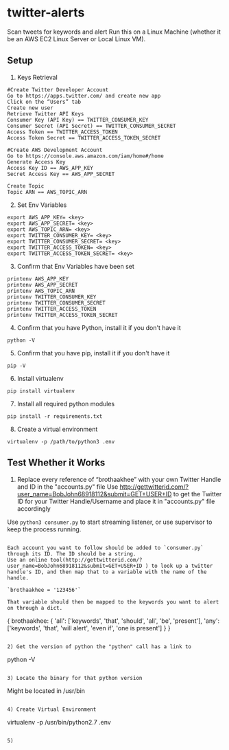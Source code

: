 # twitter-alerts
Scan tweets for keywords and alert
Run this on a Linux Machine (whether it be an AWS EC2 Linux Server or Local Linux VM).


## Setup

1) Keys Retrieval
```
#Create Twitter Developer Account
Go to https://apps.twitter.com/ and create new app
Click on the “Users” tab
Create new user
Retrieve Twitter API Keys
Consumer Key (API Key) == TWITTER_CONSUMER_KEY
Consumer Secret (API Secret) == TWITTER_CONSUMER_SECRET
Access Token == TWITTER_ACCESS_TOKEN
Access Token Secret == TWITTER_ACCESS_TOKEN_SECRET

#Create AWS Development Account
Go to https://console.aws.amazon.com/iam/home#/home
Generate Access Key
Access Key ID == AWS_APP_KEY
Secret Access Key == AWS_APP_SECRET

Create Topic
Topic ARN == AWS_TOPIC_ARN
```


2) Set Env Variables
```
export AWS_APP_KEY= <key> 
export AWS_APP_SECRET= <key> 
export AWS_TOPIC_ARN= <key> 
export TWITTER_CONSUMER_KEY= <key> 
export TWITTER_CONSUMER_SECRET= <key> 
export TWITTER_ACCESS_TOKEN= <key> 
export TWITTER_ACCESS_TOKEN_SECRET= <key> 
```

3) Confirm that Env Variables have been set
```
printenv AWS_APP_KEY
printenv AWS_APP_SECRET
printenv AWS_TOPIC_ARN
printenv TWITTER_CONSUMER_KEY
printenv TWITTER_CONSUMER_SECRET
printenv TWITTER_ACCESS_TOKEN
printenv TWITTER_ACCESS_TOKEN_SECRET
```

4) Confirm that you have Python, install it if you don't have it

```
python -V
```

5) Confirm that you have pip, install it if you don't have it
```
pip -V
```

6) Install virtualenv
```
pip install virtualenv
```

7) Install all required python modules
```
pip install -r requirements.txt
```


8) Create a virtual environment
```
virtualenv -p /path/to/python3 .env
```


## Test Whether it Works

1) Replace every reference of “brothaakhee” with your own Twitter Handle and ID in the "accounts.py" file
   Use http://gettwitterid.com/?user_name=BobJohn68918112&submit=GET+USER+ID to get the Twitter ID for your Twitter Handle/Username and place it in "accounts.py" file accordingly

Use `python3 consumer.py` to start streaming listener, or use supervisor to keep the process running.

```

Each account you want to follow should be added to `consumer.py` through its ID. The ID should be a string.
Use an online tool(http://gettwitterid.com/?user_name=BobJohn68918112&submit=GET+USER+ID ) to look up a twitter handle's ID, and then map that to a variable with the name of the handle.

`brothaakhee = '123456'`

That variable should then be mapped to the keywords you want to alert on through a dict.

```
{
    brothaakhee: {
        'all': ['keywords', 'that', 'should', 'all', 'be', 'present'],
        'any': ['keywords', 'that', 'will alert', 'even if', 'one is present']
    }
}
```

2) Get the version of python the "python" call has a link to 
```
python -V
```

3) Locate the binary for that python version
```
Might be located in /usr/bin
```

4) Create Virtual Environment
```
virtualenv -p /usr/bin/python2.7 .env
```

5) 